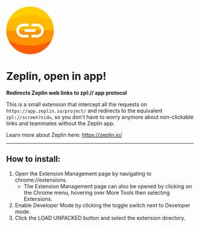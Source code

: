 ![Logo](images/zeplinopeninapp128.png)


# Zeplin, open in app!
**Redirects Zeplin web links to zpl:// app protocol**

This is a small extension that intercept all the requests on `https://app.zeplin.io/project/` and redirects to the equivalent `zpl://screen?sid=`, so you don't have to worry anymore about non-clickable links and teammates without the Zeplin app.

Learn more about Zeplin here: https://zeplin.io/

---

## How to install:
1. Open the Extension Management page by navigating to chrome://extensions.
    - The Extension Management page can also be opened by clicking on the Chrome menu, hovering over More Tools then selecting Extensions.
2. Enable Developer Mode by clicking the toggle switch next to Developer mode.
3. Click the LOAD UNPACKED button and select the extension directory.
